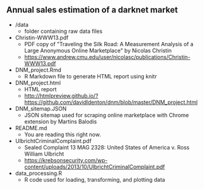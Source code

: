 ## Annual sales estimation of a darknet market

* /data
	* folder containing raw data files
* Christin-WWW13.pdf
	* PDF copy of "Traveling the Silk Road: A Measurement Analysis of a Large Anonymous Online Marketplace" by Nicolas Christin
	* https://www.andrew.cmu.edu/user/nicolasc/publications/Christin-WWW13.pdf
* DNM_project.Rmd
	* R Markdown file to generate HTML report using knitr
* DNM_project.html
	* HTML report
	* http://htmlpreview.github.io/?https://github.com/davidldenton/dnm/blob/master/DNM_project.html 
* DNM_sitemap.JSON
	* JSON sitemap used for scraping online marketplace with Chrome extension by Martins Balodis
* README.md
	* You are reading this right now.
* UlbrichtCriminalComplaint.pdf
	* Sealed Complaint 13 MAG 2328: United States of America v. Ross William Ulbricht
	* https://krebsonsecurity.com/wp-content/uploads/2013/10/UlbrichtCriminalComplaint.pdf
* data_processing.R
	* R code used for loading, transforming, and plotting data


